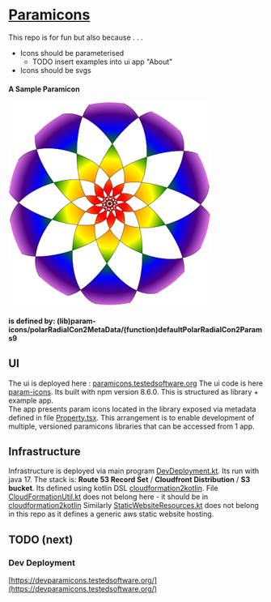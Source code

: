 # [Paramicons](https://paramicons.testedsoftware.org/)

This repo is for fun but also because . . . 
- Icons should be parameterised
  -  TODO insert examples into ui app "About" 
- Icons should be svgs

#### A Sample Paramicon
![](paramiconsample.svg)

#### is defined by: (lib)param-icons/polarRadialCon2MetaData/(function)defaultPolarRadialCon2Params9

## UI

The ui is deployed here : [paramicons.testedsoftware.org](https://paramicons.testedsoftware.org/)
The ui code is here [param-icons](ui/param-icons). Its built with npm version 8.6.0.
This is structured as library + example app.  
The app presents param icons located in the library exposed via metadata defined in file [Property.tsx](ui/param-icons/src/iconz/Property.tsx). This arrangement is to enable development of multiple, versioned paramicons libraries that can be accessed from 1 app.

## Infrastructure

Infrastructure is deployed via main program [DevDeployment.kt](aws/stack/src/main/kotlin/com/typedpath/stack/DevDeployment.kt).
Its run with java 17.
The stack is: **Route 53 Record Set** / **Cloudfront Distribution** / **S3 bucket**.  Its defined using kotlin DSL [cloudformation2kotlin](https://github.com/typedpath/cloudformation2kotlin).
File [CloudFormationUtil.kt]([cloudformation2kotlin](https://github.com/typedpath/cloudformation2kotlin) ) does not belong here - it should be in [cloudformation2kotlin](https://github.com/typedpath/cloudformation2kotlin) 
Similarly [StaticWebsiteResources.kt](aws/stack/src/main/kotlin/com/typedpath/stack/StaticWebsiteResources.kt) does not belong in this repo as it defines a generic aws static website hosting.

## TODO (next)
### Dev Deployment
[https://devparamicons.testedsoftware.org/](https://devparamicons.testedsoftware.org/)


